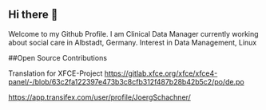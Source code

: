 ## Hi there 👋
Welcome to my Github Profile. I am Clinical Data Manager currently working about social care in Albstadt, Germany. Interest in Data Management, Linux

##Open Source Contributions

Translation for XFCE-Project https://gitlab.xfce.org/xfce/xfce4-panel/-/blob/63c2fa122397e473b3c8cfb312f487b28b42b5c2/po/de.po

https://app.transifex.com/user/profile/JoergSchachner/
